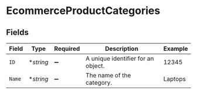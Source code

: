 # EcommerceProductCategories


## Fields

| Field                              | Type                               | Required                           | Description                        | Example                            |
| ---------------------------------- | ---------------------------------- | ---------------------------------- | ---------------------------------- | ---------------------------------- |
| `ID`                               | **string*                          | :heavy_minus_sign:                 | A unique identifier for an object. | 12345                              |
| `Name`                             | **string*                          | :heavy_minus_sign:                 | The name of the category.          | Laptops                            |